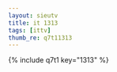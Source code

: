 ```yaml
--- 
layout: sieutv
title: it 1313
tags: [ittv]
thumb_re: q7t11313
---
```

{% include q7t1 key="1313" %} 
